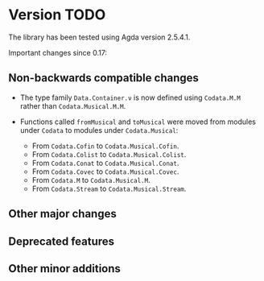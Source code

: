 Version TODO
============

The library has been tested using Agda version 2.5.4.1.

Important changes since 0.17:

Non-backwards compatible changes
--------------------------------

* The type family `Data.Container.ν` is now defined using `Codata.M.M` rather than `Codata.Musical.M.M`.

* Functions called `fromMusical` and `toMusical` were moved from modules under `Codata` to modules under `Codata.Musical`:
  * From `Codata.Cofin` to `Codata.Musical.Cofin`.
  * From `Codata.Colist` to `Codata.Musical.Colist`.
  * From `Codata.Conat` to `Codata.Musical.Conat`.
  * From `Codata.Covec` to `Codata.Musical.Covec`.
  * From `Codata.M` to `Codata.Musical.M`.
  * From `Codata.Stream` to `Codata.Musical.Stream`.

Other major changes
-------------------

Deprecated features
-------------------

Other minor additions
---------------------

